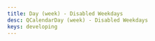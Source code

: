 ```yaml
---
title: Day (week) - Disabled Weekdays
desc: QCalendarDay (week) - Disabled Weekdays
keys: developing
---
```


<example-viewer
  title="Disabled Weekdays"
  file="WeekDisabledWeekdays"
  codepen-title="QCalendarDay"
/>
